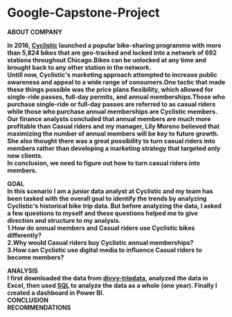 # Google-Capstone-Project

<b>ABOUT COMPANY<b/>

In 2016, [Cyclistic](https://d3c33hcgiwev3.cloudfront.net/aacF81H_TsWnBfNR_x7FIg_36299b28fa0c4a5aba836111daad12f1_DAC8-Case-Study-1.pdf?Expires=1674086400&Signature=BnSemZf2ioylF4NN6rTNdrlqn81Cb-nIiF68gtwX2jymVCLdUXsZFKyuz7s2XVdg15F84dOeieHXnMdXwqTDiWXgtZF5mdCSKy93ELLLx86~S8WDwc9xb66QvBTEeW53oksvX5lJPk~JO~~6mWk2AY9VwtjxLC3QdK5rOG2K2nI_&Key-Pair-Id=APKAJLTNE6QMUY6HBC5A) launched a popular bike-sharing programme with more than 5,824 bikes that are geo-tracked and locked into a network of 692 stations throughout Chicago.Bikes can be unlocked at any time and brought back to any other station in the network.<br/>Untill now, Cyclistic's marketing approach attempted to increase public awareness and appeal to a wide range of consumers.One tactic that made these things possible was the price plans flexibility, which allowed for single-ride passes, full-day permits, and annual memberships.Those who purchase single-ride or full-day passes are referred to as casual riders while those who purchase annual memberships are Cyclistic members.<br/>Our finance analysts concluded that annual members are much more profitable than Casual riders and my manager, Lily Moreno believed that maximizing the number of annual members will be key to future growth. She also thought there was a great possibility to turn casual riders into members rather than developing a marketing strategy that targeted only new clients.<br/>In conclusion, we need to figure out how to turn casual riders into members.

**GOAL**<br/>
In this scenario I am a junior data analyst at Cyclistic and my team has been tasked with the overall goal to identify the trends by analyzing Cyclistic's historical bike trip data.
But before analyzing the data, I asked a few questions to myself and these questions helped me to give direction and structure to my analysis.<br/>1.How do annual members and Casual riders use Cyclistic bikes differently?<br/>2.Why would Casual riders buy Cyclistic annual memberships?<br/>3.How can Cyclistic use digital media to influence Casual riders to become members?

ANALYSIS<br/>
I first downloaded the data from [divvy-tripdata](https://divvy-tripdata.s3.amazonaws.com/index.html), analyzed the data in Excel, then used [SQL](https://github.com/Rejithadas/Google-Capstone-Project/blob/main/cycle.sql) to analyze the data as a whole (one year). Finally I created a dashboard in Power BI.
<br/>**CONCLUSION**
<br/>RECOMMENDATIONS



